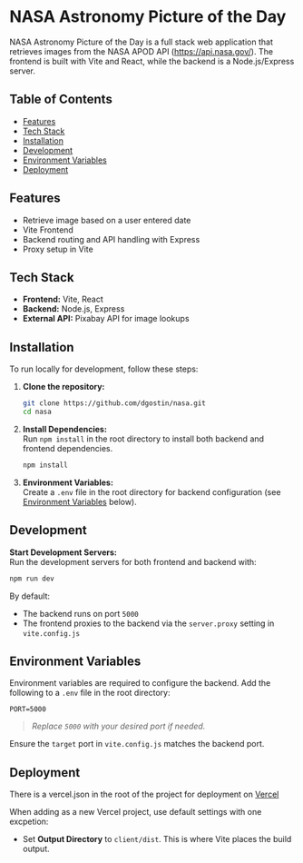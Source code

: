 # NASA Astronomy Picture of the Day

NASA Astronomy Picture of the Day is a full stack web application that retrieves images from the NASA APOD API (https://api.nasa.gov/). The frontend is built with Vite and React, while the backend is a Node.js/Express server.

## Table of Contents

- [Features](#features)
- [Tech Stack](#tech-stack)
- [Installation](#installation)
- [Development](#development)
- [Environment Variables](#environment-variables)
- [Deployment](#deployment)

## Features

- Retrieve image based on a user entered date
- Vite Frontend
- Backend routing and API handling with Express
- Proxy setup in Vite

## Tech Stack

- **Frontend:** Vite, React
- **Backend:** Node.js, Express
- **External API:** Pixabay API for image lookups

## Installation

To run locally for development, follow these steps:

1. **Clone the repository:**

   ```bash
   git clone https://github.com/dgostin/nasa.git
   cd nasa
   ```

2. **Install Dependencies:**  
   Run `npm install` in the root directory to install both backend and frontend dependencies.

   ```bash
   npm install
   ```

3. **Environment Variables:**  
   Create a `.env` file in the root directory for backend configuration (see [Environment Variables](#environment-variables) below).

## Development

**Start Development Servers:**  
 Run the development servers for both frontend and backend with:

```bash
npm run dev
```

By default:

- The backend runs on port `5000`
- The frontend proxies to the backend via the `server.proxy` setting in `vite.config.js`

## Environment Variables

Environment variables are required to configure the backend. Add the following to a `.env` file in the root directory:

```env
PORT=5000
```

> _Replace `5000` with your desired port if needed._

Ensure the `target` port in `vite.config.js` matches the backend port.

## Deployment

There is a vercel.json in the root of the project for deployment on [Vercel](https://vercel.com/)

When adding as a new Vercel project, use default settings with one excpetion:

- Set **Output Directory** to `client/dist`. This is where Vite places the build output.
